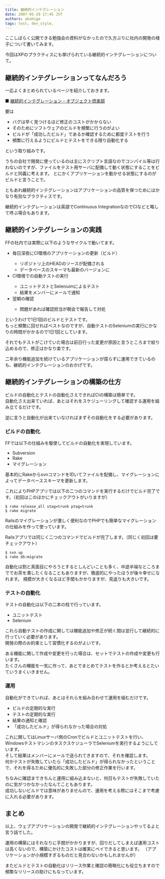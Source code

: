 ```yaml
---
title: 継続的インテグレーション
date: 2007-05-29 17:45 JST
authors: akahige
tags: test, dev_style, 
---
```

<p>ここしばらく公開できる勉強会の資料がなかったので久方ぶりに社内の開発の様子について書いてみます。</p>
<p>今回はXPのプラクティスにも挙げられている継続的インテグレーションについて。</p>
<!--more-->
<h2>継続的インテグレーションってなんだろう</h2>
<p>一応よくまとめられているページを紹介しておきます。</p>

<p>■ <a href="http://www.objectclub.jp/community/XP-jp/xp_relate/cont-j">継続的インテグレーション - オブジェクト倶楽部</a></p>

<p>要は

<ul>
<li>バグは早く見つけるほど修正のコストがかからない</li>
<li>そのためにソフトウェアのビルドを頻繁に行うのがよい</li>
<li>ビルドが「成功したビルド」であるか確認するために都度テストを行う</li>
<li>頻繁に行えるようにビルドとテストをできる限り自動化する</li>
</ul>

という取り組みです。</p>

<p>うちの会社で開発に使っているのは主にスクリプト言語なのでコンパイル等は行わないのですが、ファイルをテスト用サーバに配備して動く状態にすることをビルドと同義に考えます。
とにかくアプリケーションを動かせる状態にするのがビルドと言うことで。</p>

<p>ともあれ継続的インテグレーションはアプリケーションの品質を保つためにはかなり有効なプラクティスです。</p>

<p>継続的インテグレーションは英語でContinuous IntegrationなのでCIなどと略して呼ぶ場合もあります。</p>

<h2>継続的インテグレーションの実践</h2>
<p>FFの社内では実際に以下のようなサイクルで動いてます。</p>

<ul>
<li>毎日深夜にCI環境のアプリケーションの更新（ビルド）</li>
<ul>
<li>リポジトリ上のHEADのソースが配備される</li>
<li>データベースのスキーマも最新のバージョンに</li>
</ul>
<li>CI環境での自動テストの実行</li>
<ul>
<li>ユニットテストとSeleniuimによるテスト</li>
<li>結果をメンバーにメールで通知</li>
</ul>
<li>翌朝の確認</li>
<ul>
<li>問題があれば確認担当が朝会で報告して対処</li>
</ul>
</ul>

<p>というわけで1日1回のビルドとテストです。<br />
もっと頻繁に回せればベストなのですが、自動テストのSeleniumの実行にかなりの時間がかかるので1日1回としています。</p>

<p>それでもテストがこけていた場合は前日行った変更が原因と言うところまで絞り込めるので、修正はかなり楽です。</p>
<p>二年余り機能追加を続けているアプリケーションが腐らずに運用できているのも、継続的インテグレーションのおかげです。</p>

<h2>継続的インテグレーションの構築の仕方</h2>
<p>ビルドの自動化とテストの自動化さえできればCIの構築は簡単です。<br />
自動化さえ出来ていれば、あとはそれをスケジューリングして確認する運用を組み立てるだけです。</p>

<p>逆に言うと自動化が出来ていなければまずその自動化をする必要があります。</p>

<h3>ビルドの自動化</h3>
<p>FFでは以下の仕組みを駆使してビルドの自動化を実現しています。</p>

<ul>
<li>Subversion</li>
<li>Rake</li>
<li>マイグレーション</li>
</ul>

<p>基本的にRakeからsvnコマンドを叩いてファイルを配備し、マイグレーションによってデータベーススキーマを更新します。</p>

<p>これによりPHPアプリでは以下の二つのコマンドを実行するだけでビルド完了です。（初回はこのほかにチェックアウトがいりますが）</p>

```
$ rake release_all stag=trunk ptag=trunk
$ rake migrate

```

<p>Railsのマイグレーションが激しく便利なのでPHPでも簡単なマイグレーションの仕組みを作って使っています。</p>

<p>Railsアプリでは同じく二つのコマンドでビルドが完了します。（同じく初回は要チェックアウト）</p>

```
$ svn up
$ rake db:migrate

```

<p>自動化は割と真面目にやろうとするとしんどいことも多く、中途半端なところまででお茶を濁したくなることもありますが、徹底的にやったほうが後々幸せになれます。
規模が大きくなるほど手間もかかりますが、見返りも大きいです。</p>

<h3>テストの自動化</h3>
<p>テストの自動化は以下の二本の柱で行っています。</p>

<ul>
<li>ユニットテスト</li>
<li>Selenium</li>
</ul>

<p>これら自動テストの作成に関しては機能追加や修正が続く間は並行して継続的に行っていく必要があります。<br />
開発の際のお約束として習慣化するのがよいです。</p>

<p>ある機能に関して作成や変更を行った場合は、セットでテストの作成や変更も行います。<br />
たくさんの機能を一気に作って、あとでまとめてテストを作るとか考えるとたいていうまくいきません。<p>

<h3>運用</h3>
<p>自動化ができていれば、あとはそれらを組み合わせて運用を組むだけです。</p>

<ul>
<li>ビルドの定期的な実行</li>
<li>テストの定期的な実行</li>
<li>結果の通知と確認</li>
<li>「成功したビルド」が得られなかった場合の対処</li>
</ul>

<p>これに関してはLinuxサーバ側のCronでビルドとユニットテストを行い、WindowsテストマシンのタスクスケジューラでSeleniumを実行するようにしています。<br />
そして結果はメンバーにメールで送られてきますので、それを確認します。<br />
何かテストが失敗していたら「成功したビルド」が得られなかったということで、それを得るために優先的に失敗した部分の修正作業を行います。</p>

<p>ちなみに確認まできちんと運用に組み込まないと、何日もテストが失敗していたのに気がつかなかったなんてこともあります。<br />
成功しないビルドでは意味がありませんので、運用を考える際にはそこまで考慮に入れる必要があります。</p>

<h2>まとめ</h2>
<p>以上、ウェブアプリケーションの開発で継続的インテグレーションやってるよと言う話でした。</p>

<p>運用の構築にはそれなりに手間がかかりますが、回りだしてしまえば運用コストは高くないので、構築にかけたコストは確実にペイできると思います。
（アプリケーションが小規模すぎるものだと見合わないかもしれませんが）</p>

<p>またビルドとテストの自動化はリリース作業と確認の簡略化にも役立ちますので頻繁なリリースの助けにもなっています。</p>
